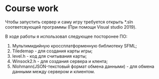 # Course work
Чтобы запустить сервер и саму игру требуется открыть *.sln соответсвующей программы (При помощи Visual studio 2019).

В ходе работы я использовал следующее посторонее ПО:
1. Мультимидийную кроссплатформенную библиотеку SFML; 
2. Tiledemap - для создания карты игры;
3. level.h - код для считывания карты;
4. Winsock2.h - для создания сервера и клента;
5. Nlohmann(JSON-текстовый формат обмена данными) - для обмена данными между сервером и клиентом.
